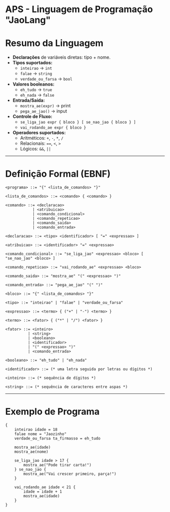 # APS - Linguagem de Programação "JaoLang"

# Resumo da Linguagem

- **Declarações** de variáveis diretas: tipo + nome.
- **Tipos suportados:**
  - `inteirao` → `int`
  - `falae` → `string`
  - `verdade_ou_farsa` → `bool`
- **Valores booleanos:**
  - `eh_tudo` → `true`
  - `eh_nada` → `false`
- **Entrada/Saída:**
  - `mostra_ae(expr)` → print
  - `pega_ae_jao()` → input
- **Controle de Fluxo:**
  - `se_liga_jao expr { bloco } [ se_nao_jao { bloco } ]`
  - `vai_rodando_ae expr { bloco }`
- **Operadores suportados:**
  - Aritméticos: `+`, `-`, `*`, `/`
  - Relacionais: `==`, `<`, `>`
  - Lógicos: `&&`, `||`

---

# Definição Formal (EBNF)

```ebnf
<programa> ::= "{" <lista_de_comandos> "}"

<lista_de_comandos> ::= <comando> { <comando> }

<comando> ::= <declaracao> 
            | <atribuicao> 
            | <comando_condicional> 
            | <comando_repeticao> 
            | <comando_saida>
            | <comando_entrada>

<declaracao> ::= <tipo> <identificador> [ "=" <expressao> ]

<atribuicao> ::= <identificador> "=" <expressao>

<comando_condicional> ::= "se_liga_jao" <expressao> <bloco> [ "se_nao_jao" <bloco> ]

<comando_repeticao> ::= "vai_rodando_ae" <expressao> <bloco>

<comando_saida> ::= "mostra_ae" "(" <expressao> ")"

<comando_entrada> ::= "pega_ae_jao" "(" ")"

<bloco> ::= "{" <lista_de_comandos> "}"

<tipo> ::= "inteirao" | "falae" | "verdade_ou_farsa"

<expressao> ::= <termo> { ("+" | "-") <termo> }

<termo> ::= <fator> { ("*" | "/") <fator> }

<fator> ::= <inteiro> 
          | <string> 
          | <booleano> 
          | <identificador> 
          | "(" <expressao> ")"
          | <comando_entrada>

<booleano> ::= "eh_tudo" | "eh_nada"

<identificador> ::= (* uma letra seguida por letras ou dígitos *)

<inteiro> ::= (* sequência de dígitos *)

<string> ::= (* sequência de caracteres entre aspas *)
```

---

# Exemplo de Programa

```plaintext
{
    inteirao idade = 18
    falae nome = "Jaozinho"
    verdade_ou_farsa ta_firmasso = eh_tudo

    mostra_ae(idade)
    mostra_ae(nome)

    se_liga_jao idade > 17 {
        mostra_ae("Pode tirar carta!")
    } se_nao_jao {
        mostra_ae("Vai crescer primeiro, parça!")
    }

    vai_rodando_ae idade < 21 {
        idade = idade + 1
        mostra_ae(idade)
    }
}
```